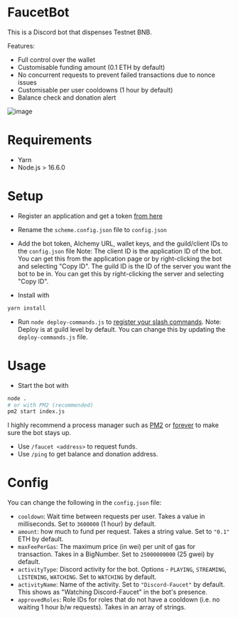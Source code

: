 # FaucetBot
This is a Discord bot that dispenses Testnet BNB. 

Features:
* Full control over the wallet
* Customisable funding amount (0.1 ETH by default)
* No concurrent requests to prevent failed transactions due to nonce issues
* Customisable per user cooldowns (1 hour by default)
* Balance check and donation alert

![image](https://user-images.githubusercontent.com/42661870/136471444-b91a48f6-bc66-48ed-b502-d51a65156c59.png)

# Requirements
* Yarn
* Node.js > 16.6.0

# Setup
* Register an application and get a token [from here](https://discord.com/developers/applications)
* Rename the `scheme.config.json` file to `config.json`
* Add the bot token, Alchemy URL, wallet keys, and the guild/client IDs to the `config.json` file 
Note: The client ID is the application ID of the bot. You can get this from the application page or by right-clicking the bot and selecting "Copy ID". 
The guild ID is the ID of the server you want the bot to be in. You can get this by right-clicking the server and selecting "Copy ID".

* Install with
```bash
yarn install
```
* Run `node deploy-commands.js` to [register your slash commands](https://discordjs.guide/interactions/registering-slash-commands.html#guild-commands).
Note: Deploy is at guild level by default. You can change this by updating the `deploy-commands.js` file. 
# Usage
* Start the bot with
```bash
node .
# or with PM2 (recommended)
pm2 start index.js 
```
I highly recommend a process manager such as [PM2](https://pm2.keymetrics.io/) or [forever](https://github.com/foreversd/forever) to make sure the bot stays up.
* Use `/faucet <address>` to request funds.
* Use `/ping` to get balance and donation address.

# Config
You can change the following in the `config.json` file: 
* `cooldown`: Wait time between requests per user. Takes a value in milliseconds. Set to `3600000` (1 hour) by default.
* `amount`: how much to fund per request. Takes a string value. Set to `"0.1"` ETH by default.
* `maxFeePerGas`: The maximum price (in wei) per unit of gas for transaction. Takes in a BigNumber. Set to `25000000000` (25 gwei) by default.
* `activityType`: Discord activity for the bot. Options - `PLAYING`, `STREAMING`, `LISTENING`, `WATCHING`. Set to `WATCHING` by default.
* `activityName`: Name of the activity. Set to `"Discord-Faucet"` by default. This shows as "Watching Discord-Faucet" in the bot's presence.
* `approvedRoles`: Role IDs for roles that do not have a cooldown (i.e. no waiting 1 hour b/w requests). Takes in an array of strings.
